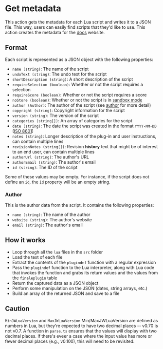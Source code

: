 # Get metadata

This action gets the metadata for each Lua script and writes it to a JSON file. This way, users can easily find scripts that they'd like to use. This action creates the metadata for the [docs](https://finalelua.com/) website.

## Format

Each script is represented as a JSON object with the following properties:

- `name (string)`: The name of the script
- `undoText (string)`: The undo text for the script
- `shortDescription (string)`: A short description of the script
- `requireSelection (boolean)`: Whether or not the script requires a selection
- `requireScore (boolean)`: Whether or not the script requires a score
- `noStore (boolean)`: Whether or not the script is in [sandbox mode](http://jwmusic.nu/jwplugins/wiki/doku.php?id=jwlua:finaleplugin_properties#nostore_boolean)
- `author (Author)`: The author of the script (see [author](#author) for more detail)
- `copyright (string)`: Copyright information for the script
- `version (string)`: The version of the script
- `categories (string[])`: An array of categories for the script
- `date (string)`: The date the script was created in the format `YYYY-MM-DD` ([ISO 8601](https://www.iso.org/iso-8601-date-and-time-format.html))
- `notes (string)`: Longer description of the plug-in and user instructions, can contain multiple lines
- `revisionNotes (string[])`: Revision **history** text that might be of interest to an end user, can contain multiple lines
- `authorUrl (string)`: The author's URL
- `authorEmail (string)`: The author's email
- `id (string)`: The ID of the script

Some of these values may be empty. For instance, if the script does not define an `id`, the `id` property will be an empty string.

### Author

This is the author data from the script. It contains the following properties:

- `name (string)`: The name of the author
- `website (string)`: The author's website
- `email (string)`: The author's email

## How it works

- Loop through all the `lua` files in the `src` folder
- Load the text of each file
- Extract the contents of the `plugindef` function with a regular expression
- Pass the `plugindef` function to the Lua interpreter, along with Lua code that
  invokes the function and grabs its return values and the values from the
  `finaleplugin` table
- Return the captured data as a JSON object
- Perform some manipulation on the JSON (dates, string arrays, etc.)
- Build an array of the returned JSON and save to a file

## Caution

`MinJWLuaVersion` and `MaxJWLuaVersion` Min/MaxJWLuaVersion are defined as numbers in Lua,
but they're expected to have two decimal places -- v0.70 is not v0.7. A function in `parse.ts`
ensures that the values will display with two decimal places. If there's eveer a case where
the input value has more or fewer decimal places (e.g., v0.100), this will need to be revisited.
